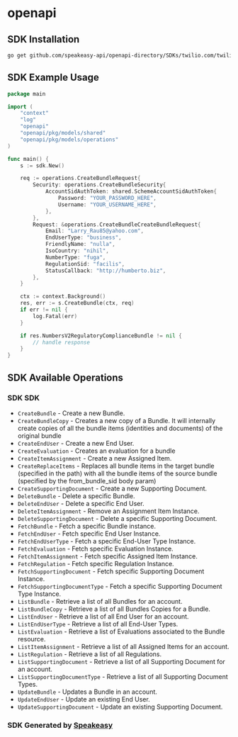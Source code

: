 # openapi

<!-- Start SDK Installation -->
## SDK Installation

```bash
go get github.com/speakeasy-api/openapi-directory/SDKs/twilio.com/twilio_numbers_v2/1.40.0/go
```
<!-- End SDK Installation -->

## SDK Example Usage
<!-- Start SDK Example Usage -->
```go
package main

import (
    "context"
    "log"
    "openapi"
    "openapi/pkg/models/shared"
    "openapi/pkg/models/operations"
)

func main() {
    s := sdk.New()

    req := operations.CreateBundleRequest{
        Security: operations.CreateBundleSecurity{
            AccountSidAuthToken: shared.SchemeAccountSidAuthToken{
                Password: "YOUR_PASSWORD_HERE",
                Username: "YOUR_USERNAME_HERE",
            },
        },
        Request: &operations.CreateBundleCreateBundleRequest{
            Email: "Larry_Rau85@yahoo.com",
            EndUserType: "business",
            FriendlyName: "nulla",
            IsoCountry: "nihil",
            NumberType: "fuga",
            RegulationSid: "facilis",
            StatusCallback: "http://humberto.biz",
        },
    }

    ctx := context.Background()
    res, err := s.CreateBundle(ctx, req)
    if err != nil {
        log.Fatal(err)
    }

    if res.NumbersV2RegulatoryComplianceBundle != nil {
        // handle response
    }
}
```
<!-- End SDK Example Usage -->

<!-- Start SDK Available Operations -->
## SDK Available Operations

### SDK SDK

* `CreateBundle` - Create a new Bundle.
* `CreateBundleCopy` - Creates a new copy of a Bundle. It will internally create copies of all the bundle items (identities and documents) of the original bundle
* `CreateEndUser` - Create a new End User.
* `CreateEvaluation` - Creates an evaluation for a bundle
* `CreateItemAssignment` - Create a new Assigned Item.
* `CreateReplaceItems` - Replaces all bundle items in the target bundle (specified in the path) with all the bundle items of the source bundle (specified by the from_bundle_sid body param)
* `CreateSupportingDocument` - Create a new Supporting Document.
* `DeleteBundle` - Delete a specific Bundle.
* `DeleteEndUser` - Delete a specific End User.
* `DeleteItemAssignment` - Remove an Assignment Item Instance.
* `DeleteSupportingDocument` - Delete a specific Supporting Document.
* `FetchBundle` - Fetch a specific Bundle instance.
* `FetchEndUser` - Fetch specific End User Instance.
* `FetchEndUserType` - Fetch a specific End-User Type Instance.
* `FetchEvaluation` - Fetch specific Evaluation Instance.
* `FetchItemAssignment` - Fetch specific Assigned Item Instance.
* `FetchRegulation` - Fetch specific Regulation Instance.
* `FetchSupportingDocument` - Fetch specific Supporting Document Instance.
* `FetchSupportingDocumentType` - Fetch a specific Supporting Document Type Instance.
* `ListBundle` - Retrieve a list of all Bundles for an account.
* `ListBundleCopy` - Retrieve a list of all Bundles Copies for a Bundle.
* `ListEndUser` - Retrieve a list of all End User for an account.
* `ListEndUserType` - Retrieve a list of all End-User Types.
* `ListEvaluation` - Retrieve a list of Evaluations associated to the Bundle resource.
* `ListItemAssignment` - Retrieve a list of all Assigned Items for an account.
* `ListRegulation` - Retrieve a list of all Regulations.
* `ListSupportingDocument` - Retrieve a list of all Supporting Document for an account.
* `ListSupportingDocumentType` - Retrieve a list of all Supporting Document Types.
* `UpdateBundle` - Updates a Bundle in an account.
* `UpdateEndUser` - Update an existing End User.
* `UpdateSupportingDocument` - Update an existing Supporting Document.
<!-- End SDK Available Operations -->

### SDK Generated by [Speakeasy](https://docs.speakeasyapi.dev/docs/using-speakeasy/client-sdks)
